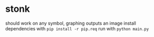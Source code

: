 # stonk
should work on any symbol, graphing outputs an image
install dependencies with
```pip install -r pip.req```
run with
```python main.py```